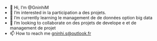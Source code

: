 - 👋 Hi, I’m @GninhiM
- 👀 I’m interested in  la participation a des projets.
- 🌱 I’m currently learning  le management de de données option big data 
- 💞️ I’m looking to collaborate on  des projets de develope e  et  de management de projet
- 📫 How to reach me  gninhi.s@outlook.fr

<!---
GninhiM/GninhiM is a ✨ special ✨ repository because its `README.md` (this file) appears on your GitHub profile.
You can click the Preview link to take a look at your changes.
--->
